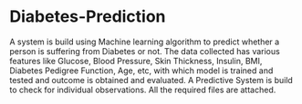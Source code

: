 # Diabetes-Prediction
A system is build using Machine learning algorithm to predict whether a person is suffering from Diabetes or not. The data collected has various features like Glucose, Blood Pressure, Skin Thickness, Insulin, BMI, Diabetes Pedigree Function, Age, etc, with which model is trained and tested  and outcome is obtained and evaluated. A Predictive System is build to check for individual observations. All the required files are attached.
